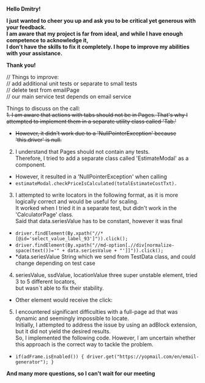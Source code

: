 **Hello Dmitry!**

**I just wanted to cheer you up and ask you to be critical yet generous with your feedback.**  
**I am aware that my project is far from ideal, and while I have enough competence to acknowledge it,**  
**I don't have the skills to fix it completely. I hope to improve my abilities with your assistance.**

**Thank you!**

// Things to improve:  
// add additional unit tests or separate to small tests  
// delete test  from emailPage  
// our main service test depends on email service  

Things to discuss on the call:\
~~1. I am aware that actions with tabs should not be in Pages. 
That's why I attempted to implement them in a separate utility class called 'Tab.'~~  
- ~~However, it didn't work due to a 'NullPointerException' because 'this.driver' is null.~~
2. I understand that Pages should not contain any tests.  
Therefore, I tried to add a separate class called 'EstimateModal' as a component.  
- However, it resulted in a 'NullPointerException' when calling  
- `estimateModal.checkPriceIsCalculated(totalEstimateCostTxt).` 
3. I attempted to write locators in the following format, as it is more logically correct and would be useful for scaling.  
It worked when I tried it in a separate test, but didn't work in the 'CalculatorPage' class.  
Said that data.seriesValue has to be constant, however it was final  
- `driver.findElement(By.xpath("//*[@id='select_value_label_93']")).click();`  
- `driver.findElement(By.xpath("//md-option[.//div[normalize-space(text())='" + data.seriesValue + "']]")).click();`  
- *data.seriesValue String which we send from TestData class, and could change depending on test case
4. seriesValue, ssdValue, locationValue three super unstable element, tried 3 to 5 different locators,  
 but wasn`t able to fix their stability.  
- Other element would receive the click: <md-backdrop class="md-select-backdrop md-click-catcher ng-scope"></md-backdrop>
5. I encountered significant difficulties with a full-page ad that was dynamic and seemingly impossible to locate.  
Initially, I attempted to address the issue by using an adBlock extension, but it did not yield the desired results.  
So, I implemented the following code. However, I am uncertain whether this approach is the correct way to tackle the problem.  
- `if(adFrame.isEnabled()) {
  driver.get("https://yopmail.com/en/email-generator");
  }`

**And many more questions, so I can't wait for our meeting**  

